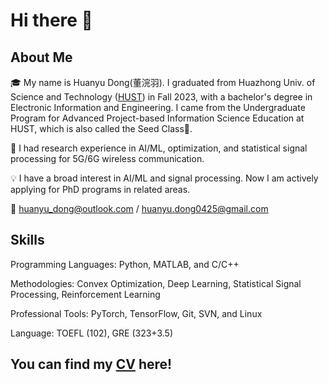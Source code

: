 # Hi there 👋
## About Me
:mortar_board: My name is Huanyu Dong(董浣羽). I graduated from Huazhong Univ. of Science and Technology ([HUST][2]) in Fall 2023, with a bachelor's degree in Electronic Information and Engineering. I came from the Undergraduate Program for Advanced Project-based Information Science Education at HUST, which is also called the Seed Class🌱.

:book: I had research experience in AI/ML, optimization, and statistical signal processing for 5G/6G wireless communication.  

:bulb: I have a broad interest in AI/ML and signal processing. Now I am actively applying for PhD programs in related areas.  

:email: huanyu_dong@outlook.com / huanyu.dong0425@gmail.com

## Skills
Programming Languages: Python, MATLAB, and C/C++

Methodologies: Convex Optimization, Deep Learning, Statistical Signal Processing, Reinforcement Learning

Professional Tools: PyTorch, TensorFlow, Git, SVN, and Linux

Language: TOEFL (102), GRE (323+3.5)

## You can find my [CV][1] here!

[1]: https://drive.google.com/file/d/1jHXuATGELHaYRnXNOimfdseVKO56b7yI/view?usp=drive_link
[2]: https://www.topuniversities.com/universities/huazhong-university-science-technology
<!--
**Aplacaca/Aplacaca** is a ✨ _special_ ✨ repository because its `README.md` (this file) appears on your GitHub profile.

Here are some ideas to get you started:

- 🔭 I’m currently working on ...
- 🌱 I’m currently learning ...
- 👯 I’m looking to collaborate on ...
- 🤔 I’m looking for help with ...
- 💬 Ask me about ...
- 📫 How to reach me: ...
- 😄 Pronouns: ...
- ⚡ Fun fact: ...
-->
